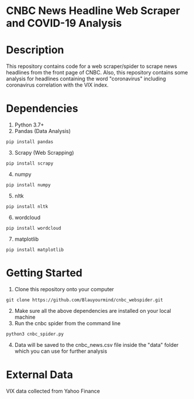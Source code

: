 # CNBC News Headline Web Scraper and COVID-19 Analysis

# Description
This repository contains code for a web scraper/spider to scrape news headlines from the front page of CNBC. Also, this repository contains some analysis for headlines containing the word "coronavirus" including coronavirus correlation with the VIX index. 

# Dependencies
1. Python 3.7+
2. Pandas (Data Analysis)
```
pip install pandas
```
3. Scrapy (Web Scrapping)
```
pip install scrapy 
```
4. numpy 
```
pip install numpy 
```
5. nltk
```
pip install nltk 
```
6. wordcloud
```
pip install wordcloud
```
7. matplotlib
```
pip install matplotlib
```

# Getting Started
1. Clone this repository onto your computer
```
git clone https://github.com/Blauyourmind/cnbc_webspider.git
```
2. Make sure all the above dependencies are installed on your local machine
3. Run the cnbc spider from the command line
```
python3 cnbc_spider.py
```
4. Data will be saved to the cnbc_news.csv file inside the "data" folder which you can use for further analysis

# External Data
VIX data collected from Yahoo Finance 



